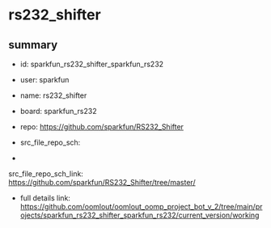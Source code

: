 # rs232_shifter
 
## summary 
* id: sparkfun_rs232_shifter_sparkfun_rs232
* user: sparkfun
* name: rs232_shifter
* board: sparkfun_rs232
* repo: https://github.com/sparkfun/RS232_Shifter



* src_file_repo_sch: 
*
 src_file_repo_sch_link: https://github.com/sparkfun/RS232_Shifter/tree/master/
* full details link: https://github.com/oomlout/oomlout_oomp_project_bot_v_2/tree/main/projects/sparkfun_rs232_shifter_sparkfun_rs232/current_version/working  






